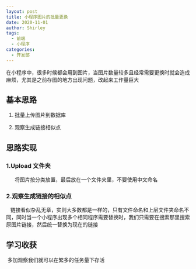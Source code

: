 ```yaml
---
layout: post
title: 小程序图片的批量更换
date: 2020-11-01
author: Shirley
tags:
  - 前端
  - 小程序
categories:
  - 开发部
---
```


​ 在小程序中，很多时候都会用到图片，当图片数量较多且经常需要更换时就会造成麻烦，尤其是之前存图的地方出现问题，改起来工作量巨大

## 基本思路

1. 批量上传图片到数据库

2. 观察生成链接相似点

## 思路实现

### 1.Upload 文件夹

&nbsp;&nbsp;&nbsp;&nbsp;&nbsp;&nbsp;将图片按分类放置，最后放在一个文件夹里，不要使用中文命名

### 2.观察生成链接的相似点

&nbsp;&nbsp;&nbsp;链接看似杂乱无章，实则大多数都是一样的，只有文件命名和上层文件夹命名不同，同时当一个小程序出现多个相同程序需要替换时，我们只需要在搜索那里搜索原图片链接，然后统一替换为现在的链接

## 学习收获

​ 多加观察我们就可以在繁多的任务量下存活
